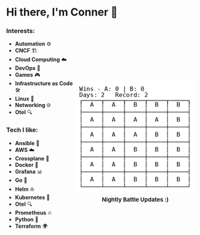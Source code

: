 # Hi there, I'm Conner 👋

<div style="float: right; margin: 150px 0 10px 5px;">
  <img src="https://raw.githubusercontent.com/cbtibs/readme-battle/main/battle_map.png" alt="Battle Map" />
  <p style="font-size: 15px; text-align: center; margin: 5px 0 0 0; font-weight: bold;">
    Nightly Battle Updates :)
  </p>
</div>

### Interests:
- **Automation** ⚙️
- **CNCF** 🏗️
- **Cloud Computing** ☁️
- **DevOps** 🤖
- **Games** 🎮
- **Infrastructure as Code** 🛠️
- **Linux** 🐧
- **Networking** 🌐
- **Otel** 🔍

### Tech I like:                       
- **Ansible** 📜
- **AWS** ☁️
- **Crossplane** 🍭
- **Docker** 🐳
- **Grafana** 📊
- **Go** 🐹
- **Helm** ⛵
- **Kubernetes** 🚢
- **Otel** 🔍
- **Prometheus** 🔥
- **Python** 🐍
- **Terraform** 🌍

